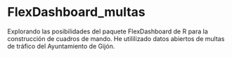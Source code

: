 # FlexDashboard_multas
 Explorando las posibilidades del paquete FlexDashboard de R para la construcción de cuadros de mando. He utililizado datos abiertos de multas de tráfico del Ayuntamiento de Gijón.
